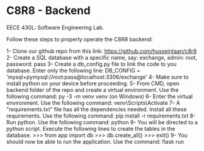 # C8R8 - Backend
EECE 430L: Software Engineering Lab.

Follow these steps to properly operate the C8R8 backend:

1- Clone our github repo from this link: https://github.com/husseintaan/c8r8
2- Create a SQL database with a specific name, say: exchange, admin: root, password: pass
3- Create a db_config.py file to link the code to you database.
    Enter only the following line: DB_CONFIG = 'mysql+pymysql://root:pass@localhost:3306/exchange'
4- Make sure to install python on your device before proceeding.
5- From CMD, open backend folder of the repo and create a virtual environment.
   Use the following command: py -3 -m venv venv (on Windows)
6- Enter the virtual environment.
    Use the following command: venv\Scripts\Activate
7- A "requirements.txt" file has all the dependencies needed. Install all these requirements.
    Use the following command: pip install -r requirements.txt
8- Run python.
    Use the following command: python
9- You will be directed to a python script. Execute the following lines to create the tables in the database.
    >>> from app import db
    >>> db.create_all()
    >>> exit()
9- You should now be able to run the application.
    Use the command: flask run

